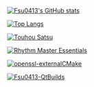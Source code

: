 [![Fsu0413's GitHub stats](https://github-readme-stats.vercel.app/api?username=Fsu0413&hide=stars,issues&show_icons=true)](https://github.com/Fsu0413/Fsu0413)

[![Top Langs](https://github-readme-stats.vercel.app/api/top-langs/?username=Fsu0413&hide=html,css,javascript)](https://github.com/Fsu0413/Fsu0413)

[![Touhou Satsu](https://github-readme-stats.vercel.app/api/pin/?username=lwtmusou&repo=touhoukill&show_owner=true)](https://github.com/lwtmusou/touhoukill)

[![Rhythm Master Essentials](https://github-readme-stats.vercel.app/api/pin/?username=Fsu0413&repo=RMEssentials&show_owner=true)](https://github.com/Fsu0413/RMEssentials)

[![openssl-externalCMake](https://github-readme-stats.vercel.app/api/pin/?username=Fsu0413&repo=openssl-externalCMake&show_owner=true)](https://github.com/Fsu0413/openssl-externalCMake)

[![Fsu0413-QtBuilds](https://github-readme-stats.vercel.app/api/pin/?username=Fsu0413&repo=QtCompile&show_owner=true)](https://github.com/Fsu0413/QtCompile)
